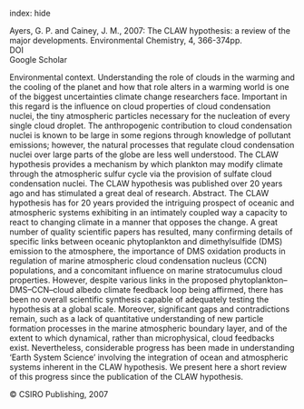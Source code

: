 index: hide

<div class="Citation">

  <div class="Citation-body">
    <div class="Citation-text">Ayers, G. P. and Cainey, J. M., 2007: The CLAW hypothesis: a review of the major developments. <span class="Article-journal">Environmental Chemistry, </span><span class="Article-volume">4, </span>366-374pp.</div>
    <div class="Citation-links">
      <div class="CitationLink" data-href="https://doi.org/10.1071/en07080">
        <div class="CitationLink-icon CitationLink-Doi"></div>
        <div class="CitationLink-text">DOI</div>
      </div>
      <div class="CitationLink" data-href="https://scholar.google.com/scholar?q=10.1071/en07080">
        <div class="CitationLink-icon CitationLink-Scholar"></div>
        <div class="CitationLink-text">Google Scholar</div>
      </div>
    </div>
  </div>
</div>

Environmental context. Understanding the role of clouds in the warming and the cooling of the planet and how that role alters in a warming world is one of the biggest uncertainties climate change researchers face. Important in this regard is the influence on cloud properties of cloud condensation nuclei, the tiny atmospheric particles necessary for the nucleation of every single cloud droplet. The anthropogenic contribution to cloud condensation nuclei is known to be large in some regions through knowledge of pollutant emissions; however, the natural processes that regulate cloud condensation nuclei over large parts of the globe are less well understood. The CLAW hypothesis provides a mechanism by which plankton may modify climate through the atmospheric sulfur cycle via the provision of sulfate cloud condensation nuclei. The CLAW hypothesis was published over 20 years ago and has stimulated a great deal of research. Abstract. The CLAW hypothesis has for 20 years provided the intriguing prospect of oceanic and atmospheric systems exhibiting in an intimately coupled way a capacity to react to changing climate in a manner that opposes the change. A great number of quality scientific papers has resulted, many confirming details of specific links between oceanic phytoplankton and dimethylsulfide (DMS) emission to the atmosphere, the importance of DMS oxidation products in regulation of marine atmospheric cloud condensation nucleus (CCN) populations, and a concomitant influence on marine stratocumulus cloud properties. However, despite various links in the proposed phytoplankton–DMS–CCN–cloud albedo climate feedback loop being affirmed, there has been no overall scientific synthesis capable of adequately testing the hypothesis at a global scale. Moreover, significant gaps and contradictions remain, such as a lack of quantitative understanding of new particle formation processes in the marine atmospheric boundary layer, and of the extent to which dynamical, rather than microphysical, cloud feedbacks exist. Nevertheless, considerable progress has been made in understanding ‘Earth System Science’ involving the integration of ocean and atmospheric systems inherent in the CLAW hypothesis. We present here a short review of this progress since the publication of the CLAW hypothesis.

<div class="Citation-copy">
&copy; CSIRO Publishing, 2007
</div>